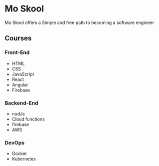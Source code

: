 # Mo Skool

Mo Skool offers a Simple and free path to becoming a software engineer

## Courses

### Front-End
- HTML
- CSS
- JavaScript
- React
- Angular
- Firebase

### Backend-End
- nodJs
- Cloud functions
- firebase
- AWS

### DevOps
- Docker
- Kubernetes


